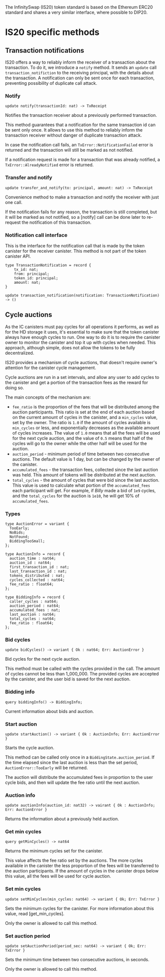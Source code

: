 The InfinitySwap (IS20) token standard is based on the Ethereum ERC20 standard and shares a very similar interface,
where possible to DIP20.

# IS20 specific methods

## Transaction notifications

IS20 offers a way to reliably inform the receiver of a transaction about the transaction. To do it, we
introduce a `notify` method. It sends an `update` call `transaction_notifiction` to the
receiving principal, with the details about the transaction. A notification can only be sent once for each
transaction, preventing possibility of duplicate call attack.

### Notify

```
update notify(transactionId: nat) -> TxReceipt
```

Notifies the transaction receiver about a previously performed transaction.

This method guarantees that a notification for the same transaction id can be sent only once.
It allows to use this method to reliably inform the transaction receiver without danger of
duplicate transaction attack.

In case the notification call fails, an `TxError::NotificationFailed` error is returned and
the transaction will still be marked as not notified.

If a notification request is made for a transaction that was already notified, a
`TxError::AlreadyNotified` error is returned.

### Transfer and notify

```
update transfer_and_notify(to: principal, amount: nat) -> TxReceipt
```


Convenience method to make a transaction and notify the receiver with just one call.

If the notification fails for any reason, the transaction is still completed, but it will be
marked as not notified, so a [notify] call can be done later to re-request the notification of
this transaction.

### Notification call interface

This is the interface for the notification call that is made by the token canister for the receiver
canister. This method is not part of the token canister API.

```
type TransactionNotification = record {
    tx_id: nat;
    from: principal;
    token_id: principal;
    amount: nat;
}

update transaction_notification(notification: TransactionNotification) -> ()
```

## Cycle auctions

As the IC canisters must pay cycles for all operations it performs, as well as for the HD storage
it uses, it's essential to make sure that the token canister always have enough cycles to run. One
way to do it is to require the canister owner to monitor the canister and top it up with cycles
when needed. This approach, although simple, does not allow the tokens to be fully decentralized.

IS20 provides a mechanism of cycle auctions, that doesn't require owner's attention for the
canister cycle management.

Cycle auctions are run in a set intervals, and allow any user to add cycles to the canister and
get a portion of the transaction fees as the reward for doing so.

The main concepts of the mechanism are:
* `fee_ratio` is the proportion of the fees that will be distributed among the auction participants.
  This ratio is set at the end of each auction based on the current amount of cycles in the canister,
  and a `min_cycles` value, set by the owner. The ratio is `1.0` if the amount of cycles available is
  `min_cycles` or less, and exponentially decreases as the available amount of cycles increases.
  The value of `1.0` means that all the fees will be used for the next cycle auction, and the value
  of `0.5` means that half of the cycles will go to the owner while the other half will be used
  for the auction.
* `auction_period` - minimum period of time between two consecutive auctions. The default value
  is 1 day, but can be changed by the owner of the canister.
* `accumulated_fees` - the transaction fees, collected since the last auction was held. This amount
  of tokens will be distributed at the next auction.
* `total_cycles` - the amount of cycles that were bid since the last auction. This value is used
  to calculate what portion of the `accumulated_fees` each participant will get. For example,
  if _Billy_ made a bid of `1e9` cycles, and the `total_cycles` for the auction is `1e10`, he will
  get 10% of `accumulated_fees`.

### Types

```
type AuctionError = variant {
  TooEarly;
  NoBids;
  NotFound;
  BiddingTooSmall;
};

type AuctionInfo = record {
  auction_time : nat64;
  auction_id : nat64;
  first_transaction_id : nat;
  last_transaction_id : nat;
  tokens_distributed : nat;
  cycles_collected : nat64;
  fee_ratio : float64;
};

type BiddingInfo = record {
  caller_cycles : nat64;
  auction_period : nat64;
  accumulated_fees : nat;
  last_auction : nat64;
  total_cycles : nat64;
  fee_ratio : float64;
};
```

### Bid cycles

```
update bidCycles() -> variant { Ok : nat64; Err: AuctionError }
```

Bid cycles for the next cycle auction.

This method must be called with the cycles provided in the call. The amount of cycles cannot be
less than 1_000_000. The provided cycles are accepted by the canister, and the user bid is
saved for the next auction.

### Bidding info

```
query biddingInfo() -> BiddingInfo;
```

Current information about bids and auction.

### Start auction

```
update startAuction() -> variant { Ok : AuctionInfo; Err: AuctionError }
```

Starts the cycle auction.

This method can be called only once in a `BiddingState.auction_period`. If the time elapsed
since the last auction is less than the set period, `AuctionError::TooEarly` will be returned.

The auction will distribute the accumulated fees in proportion to the user cycle bids, and
then will update the fee ratio until the next auction.

### Auction info

```
update auctionInfo(auction_id: nat32) -> vairant { Ok : AuctionInfo; Err: AuctionError }
```

Returns the information about a previously held auction.

### Get min cycles

```
query getMinCycles() -> nat64
```

Returns the minimum cycles set for the canister.

This value affects the fee ratio set by the auctions. The more cycles available in the canister
the less proportion of the fees will be transferred to the auction participants. If the amount
of cycles in the canister drops below this value, all the fees will be used for cycle auction.

### Set min cycles

```
update setMinCycles(min_cycles: nat64) -> variant { Ok; Err: TxError }
```

Sets the minimum cycles for the canister. For more information about this value, read [get_min_cycles].

Only the owner is allowed to call this method.

### Set auction period

```
update setAuctionPeriod(period_sec: nat64) -> variant { Ok; Err: TxError }
```

Sets the minimum time between two consecutive auctions, in seconds.

Only the owner is allowed to call this method.
